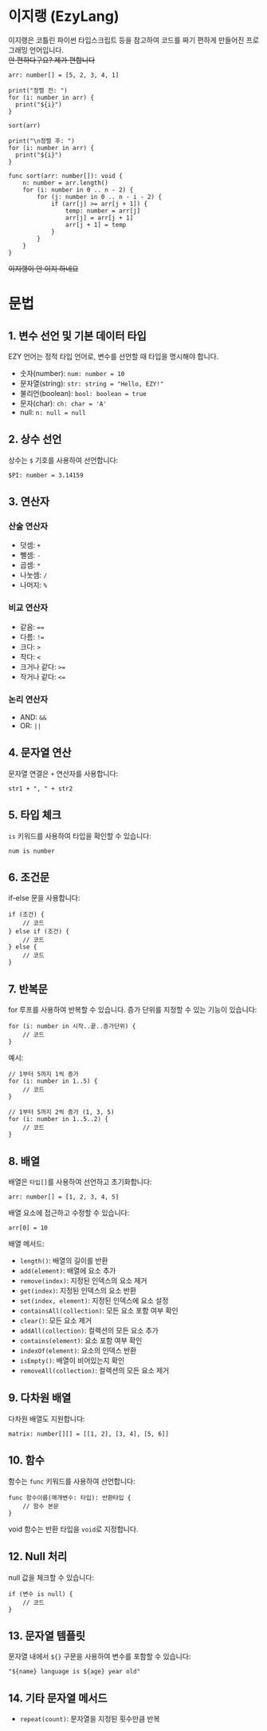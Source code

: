 # 이지랭 (EzyLang)
이지랭은 코틀린 파이썬 타입스크립트 등을 참고하여 코드를 짜기 편하게 만들어진 프로그래밍 언어입니다.
<br/>
~~안 편하다구요? 제가 편합니다~~

```
arr: number[] = [5, 2, 3, 4, 1]

print("정렬 전: ")
for (i: number in arr) {
  print("${i}")
}

sort(arr)

print("\n정렬 후: ")
for (i: number in arr) {
  print("${i}")
}

func sort(arr: number[]): void {
    n: number = arr.length()
    for (i: number in 0 .. n - 2) {
        for (j: number in 0 .. n - i - 2) {
            if (arr[j] >= arr[j + 1]) {
                temp: number = arr[j]
                arr[j] = arr[j + 1]
                arr[j + 1] = temp
            }
        }
    }
}
```

~~이지랭이 안 이지 하네요~~

# 문법

## 1. 변수 선언 및 기본 데이터 타입

EZY 언어는 정적 타입 언어로, 변수를 선언할 때 타입을 명시해야 합니다.

- 숫자(number): `num: number = 10`
- 문자열(string): `str: string = "Hello, EZY!"`
- 불리언(boolean): `bool: boolean = true`
- 문자(char): `ch: char = 'A'`
- null: `n: null = null`

## 2. 상수 선언

상수는 `$` 기호를 사용하여 선언합니다:

```
$PI: number = 3.14159
```

## 3. 연산자

### 산술 연산자
- 덧셈: `+`
- 뺄셈: `-`
- 곱셈: `*`
- 나눗셈: `/`
- 나머지: `%`

### 비교 연산자
- 같음: `==`
- 다름: `!=`
- 크다: `>`
- 작다: `<`
- 크거나 같다: `>=`
- 작거나 같다: `<=`

### 논리 연산자
- AND: `&&`
- OR: `||`

## 4. 문자열 연산

문자열 연결은 `+` 연산자를 사용합니다:

```
str1 + ", " + str2
```

## 5. 타입 체크

`is` 키워드를 사용하여 타입을 확인할 수 있습니다:

```
num is number
```

## 6. 조건문

if-else 문을 사용합니다:

```
if (조건) {
    // 코드
} else if (조건) {
    // 코드
} else {
    // 코드
}
```

## 7. 반복문

for 루프를 사용하여 반복할 수 있습니다. 증가 단위를 지정할 수 있는 기능이 있습니다:

```
for (i: number in 시작..끝..증가단위) {
    // 코드
}
```

예시:
```
// 1부터 5까지 1씩 증가
for (i: number in 1..5) {
    // 코드
}

// 1부터 5까지 2씩 증가 (1, 3, 5)
for (i: number in 1..5..2) {
    // 코드
}
```

## 8. 배열

배열은 `타입[]`를 사용하여 선언하고 초기화합니다:

```
arr: number[] = [1, 2, 3, 4, 5]
```

배열 요소에 접근하고 수정할 수 있습니다:

```
arr[0] = 10
```

배열 메서드:
- `length()`: 배열의 길이를 반환
- `add(element)`: 배열에 요소 추가
- `remove(index)`: 지정된 인덱스의 요소 제거
- `get(index)`: 지정된 인덱스의 요소 반환
- `set(index, element)`: 지정된 인덱스에 요소 설정
- `containsAll(collection)`: 모든 요소 포함 여부 확인
- `clear()`: 모든 요소 제거
- `addAll(collection)`: 컬렉션의 모든 요소 추가
- `contains(element)`: 요소 포함 여부 확인
- `indexOf(element)`: 요소의 인덱스 반환
- `isEmpty()`: 배열이 비어있는지 확인
- `removeAll(collection)`: 컬렉션의 모든 요소 제거

## 9. 다차원 배열

다차원 배열도 지원합니다:

```
matrix: number[][] = [[1, 2], [3, 4], [5, 6]]
```

## 10. 함수

함수는 `func` 키워드를 사용하여 선언합니다:

```
func 함수이름(매개변수: 타입): 반환타입 {
    // 함수 본문
}
```

void 함수는 반환 타입을 `void`로 지정합니다.

## 12. Null 처리

null 값을 체크할 수 있습니다:

```
if (변수 is null) {
    // 코드
}
```

## 13. 문자열 템플릿

문자열 내에서 `${}` 구문을 사용하여 변수를 포함할 수 있습니다:

```
"${name} language is ${age} year old"
```

## 14. 기타 문자열 메서드

- `repeat(count)`: 문자열을 지정된 횟수만큼 반복